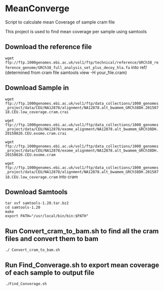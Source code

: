 # MeanConverge
Script to calculate mean Coverage of sample cram file

This project is used to find mean coverage per sample using samtools 

Download the reference file
--------------

  ```wget ftp://ftp.1000genomes.ebi.ac.uk/vol1/ftp/technical/reference/GRCh38_reference_genome/GRCh38_full_analysis_set_plus_decoy_hla.fa```
into ref/
(determined from cram file samtools view -H your_file.cram) 

Download Sample in 
--------------

  ```wget ftp://ftp.1000genomes.ebi.ac.uk/vol1/ftp/data_collections/1000_genomes_project/data/CEU/NA12878/alignment/NA12878.alt_bwamem_GRCh38DH.20150718.CEU.low_coverage.cram.crai```	

  ```wget ftp://ftp.1000genomes.ebi.ac.uk/vol1/ftp/data_collections/1000_genomes_project/data/CEU/NA12878/exome_alignment/NA12878.alt_bwamem_GRCh38DH.20150826.CEU.exome.cram.crai```	

  ```wget ftp://ftp.1000genomes.ebi.ac.uk/vol1/ftp/data_collections/1000_genomes_project/data/CEU/NA12878/exome_alignment/NA12878.alt_bwamem_GRCh38DH.20150826.CEU.exome.cram```

 ```wget ftp://ftp.1000genomes.ebi.ac.uk/vol1/ftp/data_collections/1000_genomes_project/data/CEU/NA12878/alignment/NA12878.alt_bwamem_GRCh38DH.20150718.CEU.low_coverage.cram```
into cram

Download Samtools
--------------

  ```wget https://github.com/samtools/samtools/releases/download/1.20/samtools-1.20.tar.bz2 
  tar xvf samtools-1.20.tar.bz2
  cd samtools-1.20
  make
  export PATH="/usr/local/bin/bin:$PATH"
```

Run  Convert_cram_to_bam.sh to find all the cram files and convert them to bam 
--------------
  ```./ Convert_cram_to_bam.sh```

Run Find_Converage.sh to export mean coverage of each sample to output file
--------------
  ```./Find_Converage.sh ```





